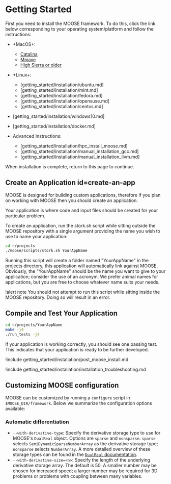 
# Getting Started

First you need to install the MOOSE framework. To do this, click the link below corresponding to
your operating system/platform and follow the instructions:

- +MacOS+:

  - [Catalina](getting_started/installation/macos_catalina.md)
  - [Mojave](getting_started/installation/macos_mojave.md)
  - [High Sierra or older](getting_started/installation/macos_other.md)

- +Linux+:

  - [getting_started/installation/ubuntu.md]
  - [getting_started/installation/mint.md]
  - [getting_started/installation/fedora.md]
  - [getting_started/installation/opensuse.md]
  - [getting_started/installation/centos.md]

- [getting_started/installation/windows10.md]
- [getting_started/installation/docker.md]
- Advanced Instructions:

  - [getting_started/installation/hpc_install_moose.md]
  - [getting_started/installation/manual_installation_gcc.md]
  - [getting_started/installation/manual_installation_llvm.md]

When installation is complete, return to this page to continue.

## Create an Application id=create-an-app

MOOSE is designed for building custom applications, therefore if you plan on working with MOOSE
then you should create an application.

Your application is where code and input files should be created for your particular problem.

To create an application, run the stork.sh script while sitting outside the MOOSE repository with
a single argument providing the name you wish to use to name your application:

```bash
cd ~/projects
./moose/scripts/stork.sh YourAppName
```

Running this script will create a folder named "YourAppName" in the projects directory, this
application will automatically link against MOOSE. Obviously, the "YourAppName" should be the name
you want to give to your application; consider the use of an acronym. We prefer animal names for
applications, but you are free to choose whatever name suits your needs.

!alert note
You should not attempt to run this script while sitting inside the MOOSE repository. Doing so will result in an error.

## Compile and Test Your Application

```bash
cd ~/projects/YourAppName
make -j4
./run_tests -j4
```

If your application is working correctly, you should see one passing test. This indicates that
your application is ready to be further developed.

!include getting_started/installation/post_moose_install.md

!include getting_started/installation/installation_troubleshooting.md

## Customizing MOOSE configuration

MOOSE can be customized by running a `configure` script in
`$MOOSE_DIR/framework`. Below we summarize the configuration options available:

### Automatic differentiation

- `--with-derivative-type`: Specify the derivative storage type to use for
  MOOSE's `DualReal` object. Options are `sparse` and `nonsparse`. `sparse`
  selects `SemiDynamicSparseNumberArray` as the derivative storage type;
  `nonsparse` selects `NumberArray`. A more detailed overview of these storage
  types can be found in the [`DualReal` documentation](/DualReal.md).
- `--with-derivative-size=<n>`: Specify the length of the underlying derivative
  storage array. The default is 50. A smaller number may be chosen for increased
  speed; a larger number may be required for 3D problems or problems with
  coupling between many variables.
